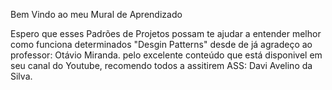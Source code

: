 Bem Vindo ao meu Mural de Aprendizado

Espero que esses Padrões de Projetos possam te ajudar a entender melhor como funciona determinados "Desgin Patterns" 
desde de já agradeço ao professor: Otávio Miranda. pelo excelente conteúdo que está disponivel em seu canal do Youtube, recomendo todos a assitirem
ASS: Davi Avelino da Silva.
